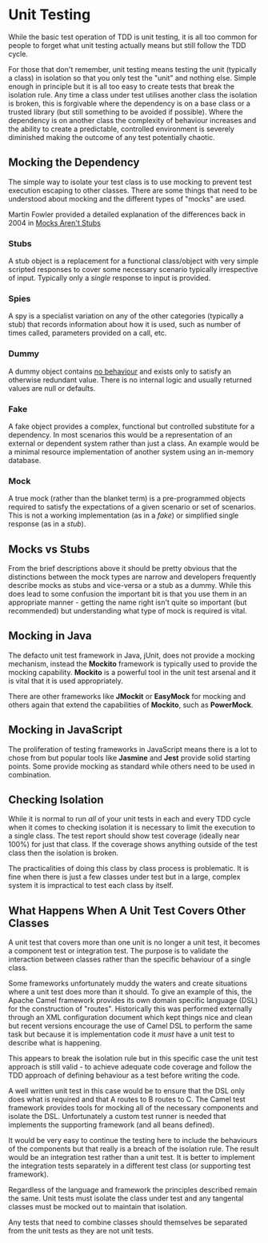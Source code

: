 # Unit Testing

While the basic test operation of TDD is unit testing, it is all too common
for people to forget what unit testing actually means but still follow the TDD
cycle.

For those that don't remember, unit testing means testing the unit (typically a
class) in isolation so that you only test the "unit" and nothing else. Simple
enough in principle but it is all too easy to create tests that break the
isolation rule. Any time a class under test utilises another class the isolation
is broken, this is forgivable where the dependency is on a base class or a
trusted library (but still something to be avoided if possible). Where the
dependency is on another class the complexity of behaviour increases and the
ability to create a predictable, controlled environment is severely diminished
making the outcome of any test potentially chaotic.

## Mocking the Dependency

The simple way to isolate your test class is to use mocking to prevent test
execution escaping to other classes. There are some things that need to be
understood about mocking and the different types of "mocks" are used.

Martin Fowler provided a detailed explanation of the differences back in 2004 in
[Mocks Aren't Stubs](https://martinfowler.com/articles/mocksArentStubs.html)

### Stubs

A stub object is a replacement for a functional class/object with very simple
scripted responses to cover some necessary scenario typically irrespective of
input. Typically only a _single_ response to input is provided.

### Spies

A spy is a specialist variation on any of the other categories (typically a
stub) that records information about how it is used, such as number of times
called, parameters provided on a call, etc.

### Dummy

A dummy object contains <u>no behaviour</u> and exists only to satisfy an
otherwise redundant value. There is no internal logic and usually returned
values are null or defaults.

### Fake

A fake object provides a complex, functional but controlled substitute for a
dependency. In most scenarios this would be a representation of an external or
dependent system rather than just a class. An example would be a minimal
resource implementation of another system using an in-memory database.

### Mock

A true mock (rather than the blanket term) is a pre-programmed objects required
to satisfy the expectations of a given scenario or set of scenarios. This is
not a working implementation (as in a _fake_) or simplified single response (as
in a _stub_).

## Mocks vs Stubs

From the brief descriptions above it should be pretty obvious that the
distinctions between the mock types are narrow and developers frequently
describe mocks as stubs and vice-versa or a stub as a dummy. While this does
lead to some confusion the important bit is that you use them in an appropriate
manner - getting the name right isn't quite so important (but recommended) but
understanding what type of mock is required is vital.

## Mocking in Java

The defacto unit test framework in Java, jUnit, does not provide a mocking
mechanism, instead the **Mockito** framework is typically used to provide the
mocking capability. **Mockito** is a powerful tool in the unit test arsenal and
it is vital that it is used appropriately.

There are other frameworks like **JMockit** or **EasyMock** for mocking and
others again that extend the capabilities of **Mockito**, such as **PowerMock**.

## Mocking in JavaScript

The proliferation of testing frameworks in JavaScript means there is a lot to
chose from but popular tools like **Jasmine** and **Jest** provide solid
starting points. Some provide mocking as standard while others need to be used
in combination.

## Checking Isolation

While it is normal to run *all* of your unit tests in each and every TDD cycle
when it comes to checking isolation it is necessary to limit the execution to
a single class. The test report should show test coverage (ideally near 100%)
for just that class. If the coverage shows anything outside of the test class
then the isolation is broken.

The practicalities of doing this class by class process is problematic. It is
fine when there is just a few classes under test but in a large, complex
system it is impractical to test each class by itself.

## What Happens When A Unit Test Covers Other Classes

A unit test that covers more than one unit is no longer a unit test, it becomes
a component test or integration test. The purpose is to validate the interaction
between classes rather than the specific behaviour of a single class.

Some frameworks unfortunately muddy the waters and create situations where a
unit test does more than it should. To give an example of this, the Apache
Camel framework provides its own domain specific language (DSL) for the
construction of "routes". Historically this was performed externally through an
XML configuration document which kept things nice and clean but recent versions
encourage the use of Camel DSL to perform the same task but because it is
implementation code it *must* have a unit test to describe what is happening.

This appears to break the isolation rule but in this specific case the
unit test approach is still valid - to achieve adequate code coverage and follow
the TDD approach of defining behaviour as a test before writing the code.

A well written unit test in this case would be to ensure that the DSL only
does what is required and that A routes to B routes to C. The Camel test
framework provides tools for mocking all of the necessary components and
isolate the DSL. Unfortunately a custom test runner is needed that implements
the supporting framework (and all beans defined).

It would be very easy to continue the testing here to include the behaviours of
the components but that really is a breach of the isolation rule. The result
would be an integration test rather than a unit test. It is better to implement
the integration tests separately in a different test class (or supporting test
framework).

Regardless of the language and framework the principles described remain the
same. Unit tests must isolate the class under test and any tangental classes
must be mocked out to maintain that isolation.

Any tests that need to combine classes should themselves be separated from the
unit tests as they are not unit tests.
